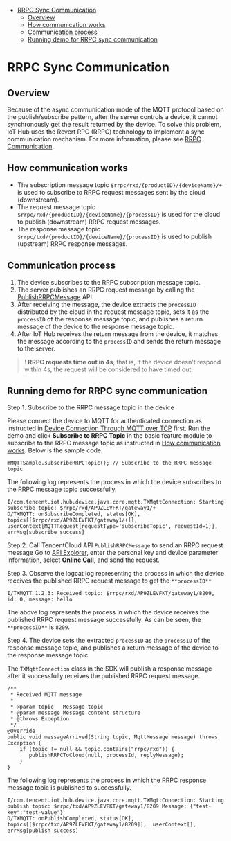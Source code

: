 * [RRPC Sync Communication](#RRPC-Sync-Communication)
  * [Overview](#Overview)
  * [How communication works](#How-communication-works)
  * [Communication process](#Communication-process)
  * [Running demo for RRPC sync communication](#Running-demo-for-RRPC-sync-communication)

# RRPC Sync Communication
## Overview
Because of the async communication mode of the MQTT protocol based on the publish/subscribe pattern, after the server controls a device, it cannot synchronously get the result returned by the device. To solve this problem, IoT Hub uses the Revert RPC (RRPC) technology to implement a sync communication mechanism. For more information, please see [RRPC Communication](https://cloud.tencent.com/document/product/634/47334).

## How communication works
* The subscription message topic `$rrpc/rxd/{productID}/{deviceName}/+` is used to subscribe to RRPC request messages sent by the cloud (downstream).
* The request message topic `$rrpc/rxd/{productID}/{deviceName}/{processID}` is used for the cloud to publish (downstream) RRPC request messages.
* The response message topic `$rrpc/txd/{productID}/{deviceName}/{processID}` is used to publish (upstream) RRPC response messages.

## Communication process
1. The device subscribes to the RRPC subscription message topic.
2. The server publishes an RRPC request message by calling the [PublishRRPCMessage](https://cloud.tencent.com/document/product/634/47078) API.
3. After receiving the message, the device extracts the `processID` distributed by the cloud in the request message topic, sets it as the `processID` of the response message topic, and publishes a return message of the device to the response message topic.
4. After IoT Hub receives the return message from the device, it matches the message according to the `processID` and sends the return message to the server.
>! **RRPC requests time out in 4s**, that is, if the device doesn't respond within 4s, the request will be considered to have timed out.

## Running demo for RRPC sync communication

Step 1. Subscribe to the RRPC message topic in the device

Please connect the device to MQTT for authenticated connection as instructed in [Device Connection Through MQTT over TCP](../../hub-device-android/docs/Device-Connection-Through-MQTT-over-TCP.md) first.
Run the demo and click **Subscribe to RRPC Topic** in the basic feature module to subscribe to the RRPC message topic as instructed in [How communication works](#How-communication-works). Below is the sample code:

```
mMQTTSample.subscribeRRPCTopic(); // Subscribe to the RRPC message topic
```

The following log represents the process in which the device subscribes to the RRPC message topic successfully.
```
I/com.tencent.iot.hub.device.java.core.mqtt.TXMqttConnection: Starting subscribe topic: $rrpc/rxd/AP9ZLEVFKT/gateway1/+
D/TXMQTT: onSubscribeCompleted, status[OK], topics[[$rrpc/rxd/AP9ZLEVFKT/gateway1/+]], userContext[MQTTRequest{requestType='subscribeTopic', requestId=1}], errMsg[subscribe success]
```

Step 2. Call TencentCloud API `PublishRRPCMessage` to send an RRPC request message
Go to [API Explorer](https://console.cloud.tencent.com/api/explorer?Product=iotcloud&Version=2018-06-14&Action=PublishRRPCMessage&SignVersion=), enter the personal key and device parameter information, select **Online Call**, and send the request.

Step 3. Observe the logcat log representing the process in which the device receives the published RRPC request message to get the `**processID**` 

```
I/TXMQTT_1.2.3: Received topic: $rrpc/rxd/AP9ZLEVFKT/gateway1/8209, id: 0, message: hello
```
The above log represents the process in which the device receives the published RRPC request message successfully. As can be seen, the `**processID**` is `8209`.

Step 4. The device sets the extracted `processID` as the `processID` of the response message topic, and publishes a return message of the device to the response message topic

The `TXMqttConnection` class in the SDK will publish a response message after it successfully receives the published RRPC request message.
```
/**
 * Received MQTT message
 *
 * @param topic   Message topic
 * @param message Message content structure
 * @throws Exception
 */
@Override
public void messageArrived(String topic, MqttMessage message) throws Exception {
    if (topic != null && topic.contains("rrpc/rxd")) {
       publishRRPCToCloud(null, processId, replyMessage);
    }
}
```

The following log represents the process in which the RRPC response message topic is published to successfully.
```
I/com.tencent.iot.hub.device.java.core.mqtt.TXMqttConnection: Starting publish topic: $rrpc/txd/AP9ZLEVFKT/gateway1/8209 Message: {"test-key":"test-value"}
D/TXMQTT: onPublishCompleted, status[OK], topics[[$rrpc/txd/AP9ZLEVFKT/gateway1/8209]],  userContext[], errMsg[publish success]
```

